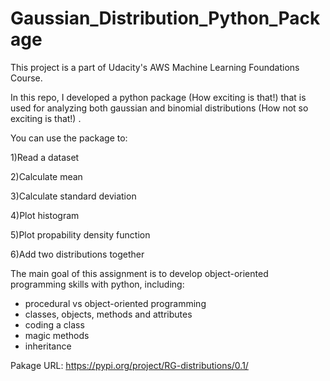 # Gaussian_Distribution_Python_Package
This project is a part of Udacity's AWS Machine Learning Foundations Course.

In this repo, I developed a python package (How exciting is that!) that is used for analyzing both gaussian and binomial distributions (How not so exciting is that!) .

You can use the package to:

1)Read a dataset

2)Calculate mean

3)Calculate standard deviation

4)Plot histogram

5)Plot propability density function

6)Add two distributions together

The main goal of this assignment is to develop object-oriented programming skills with python, including:

 *   procedural vs object-oriented programming
  *  classes, objects, methods and attributes
   * coding a class
   * magic methods
   * inheritance

Pakage URL: https://pypi.org/project/RG-distributions/0.1/
